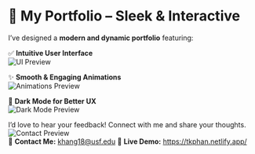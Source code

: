 # 🚀 My Portfolio – Sleek & Interactive  

I’ve designed a **modern and dynamic portfolio** featuring:  

✅ **Intuitive User Interface**  
![UI Preview](https://github.com/user-attachments/assets/4645b3a0-7138-49e0-ba97-0cd25e2539eb)  

✨ **Smooth & Engaging Animations**  
![Animations Preview](https://github.com/user-attachments/assets/44e023fe-f624-41b8-a946-3126d423811f)  

🌙 **Dark Mode for Better UX**  
![Dark Mode Preview](https://github.com/user-attachments/assets/19a32e53-d583-4e66-b989-8819466aaf22)

I’d love to hear your feedback! Connect with me and share your thoughts.  
![Contact Preview](https://github.com/user-attachments/assets/6cced2dc-dd94-4126-b71a-6e481c3091e6)  
📩 **Contact Me:** khang18@usf.edu 
🔗 **Live Demo:** https://tkphan.netlify.app/ 
